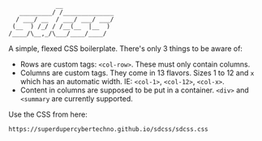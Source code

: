 ```
             __
   _________/ /______________
  / ___/ __  / ___/ ___/ ___/
 (__  ) /_/ / /__(__  |__  )
/____/\__,_/\___/____/____/

```

A simple, flexed CSS boilerplate. There's only 3 things to be aware of:
* Rows are custom tags: `<col-row>`. These must only contain columns.
* Columns are custom tags. They come in 13 flavors. Sizes 1 to 12 and `x` which has an automatic width. IE: `<col-1>`, `<col-12>`, `<col-x>`.
* Content in columns are supposed to be put in a container. `<div>` and `<summary` are currently supported.

Use the CSS from here:
```
https://superdupercybertechno.github.io/sdcss/sdcss.css
```
